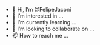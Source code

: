 - 👋 Hi, I’m @FelipeJaconi
- 👀 I’m interested in ...
- 🌱 I’m currently learning ...
- 💞️ I’m looking to collaborate on ...
- 📫 How to reach me ...

<!---
FelipeJaconi/FelipeJaconi is a ✨ special ✨ repository because its `README.md` (this file) appears on your GitHub profile.
You can click the Preview link to take a look at your changes.
--->
